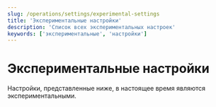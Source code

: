 ```yaml
---
slug: /operations/settings/experimental-settings
title: 'Экспериментальные настройки'
description: 'Список всех экспериментальных настроек'
keywords: ['экспериментальные', 'настройки']
---
```



# Экспериментальные настройки

Настройки, представленные ниже, в настоящее время являются экспериментальными.

<!-- Следующая таблица сгенерирована автоматически, для получения дополнительной информации смотрите
https://github.com/ClickHouse/clickhouse-docs/blob/main/contribute/autogenerated-documentation-from-source.md
-->

